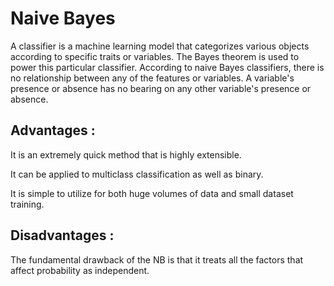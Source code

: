 
# Naive Bayes

A classifier is a machine learning model that categorizes various objects according to specific traits or variables. The Bayes theorem is used to power this particular classifier. According to naive Bayes classifiers, there is no relationship between any of the features or variables. A variable's presence or absence has no bearing on any other variable's presence or absence.

## Advantages :
It is an extremely quick method that is highly extensible.

It can be applied to multiclass classification as well as binary.

It is simple to utilize for both huge volumes of data and small dataset training.

## Disadvantages :
The fundamental drawback of the NB is that it treats all the factors that affect probability as independent.
